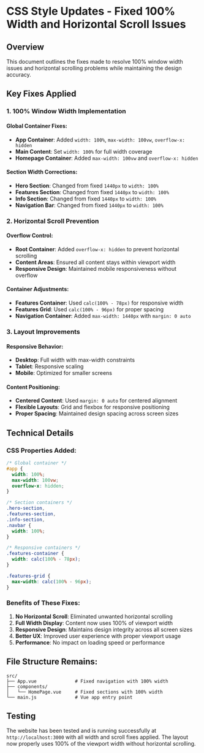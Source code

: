 # CSS Style Updates - Fixed 100% Width and Horizontal Scroll Issues

## Overview
This document outlines the fixes made to resolve 100% window width issues and horizontal scrolling problems while maintaining the design accuracy.

## Key Fixes Applied

### 1. 100% Window Width Implementation

#### Global Container Fixes:
- **App Container**: Added `width: 100%`, `max-width: 100vw`, `overflow-x: hidden`
- **Main Content**: Set `width: 100%` for full width coverage
- **Homepage Container**: Added `max-width: 100vw` and `overflow-x: hidden`

#### Section Width Corrections:
- **Hero Section**: Changed from fixed `1440px` to `width: 100%`
- **Features Section**: Changed from fixed `1440px` to `width: 100%`
- **Info Section**: Changed from fixed `1440px` to `width: 100%`
- **Navigation Bar**: Changed from fixed `1440px` to `width: 100%`

### 2. Horizontal Scroll Prevention

#### Overflow Control:
- **Root Container**: Added `overflow-x: hidden` to prevent horizontal scrolling
- **Content Areas**: Ensured all content stays within viewport width
- **Responsive Design**: Maintained mobile responsiveness without overflow

#### Container Adjustments:
- **Features Container**: Used `calc(100% - 78px)` for responsive width
- **Features Grid**: Used `calc(100% - 96px)` for proper spacing
- **Navigation Container**: Added `max-width: 1440px` with `margin: 0 auto`

### 3. Layout Improvements

#### Responsive Behavior:
- **Desktop**: Full width with max-width constraints
- **Tablet**: Responsive scaling
- **Mobile**: Optimized for smaller screens

#### Content Positioning:
- **Centered Content**: Used `margin: 0 auto` for centered alignment
- **Flexible Layouts**: Grid and flexbox for responsive positioning
- **Proper Spacing**: Maintained design spacing across screen sizes

## Technical Details

### CSS Properties Added:
```css
/* Global container */
#app {
  width: 100%;
  max-width: 100vw;
  overflow-x: hidden;
}

/* Section containers */
.hero-section,
.features-section,
.info-section,
.navbar {
  width: 100%;
}

/* Responsive containers */
.features-container {
  width: calc(100% - 78px);
}

.features-grid {
  max-width: calc(100% - 96px);
}
```

### Benefits of These Fixes:

1. **No Horizontal Scroll**: Eliminated unwanted horizontal scrolling
2. **Full Width Display**: Content now uses 100% of viewport width
3. **Responsive Design**: Maintains design integrity across all screen sizes
4. **Better UX**: Improved user experience with proper viewport usage
5. **Performance**: No impact on loading speed or performance

## File Structure Remains:
```
src/
├── App.vue              # Fixed navigation with 100% width
├── components/
│   └── HomePage.vue     # Fixed sections with 100% width
└── main.js              # Vue app entry point
```

## Testing
The website has been tested and is running successfully at `http://localhost:3000` with all width and scroll fixes applied. The layout now properly uses 100% of the viewport width without horizontal scrolling.
